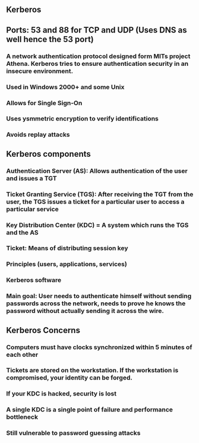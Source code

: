 ## Kerberos

## Ports: 53 and 88 for TCP and UDP (Uses DNS as well hence the 53 port)

### A network authentication protocol designed form MITs project Athena. Kerberos tries to ensure authentication security in an insecure environment.

### Used in Windows 2000+ and some Unix

### Allows for Single Sign-On

### Uses ysmmetric encryption to verify identifications

### Avoids replay attacks

## Kerberos components

### Authentication Server (AS): Allows authentication of the user and issues a TGT

### Ticket Granting Service (TGS): After receiving the TGT from the user, the TGS issues a ticket for a particular user to access a particular service

### Key Distribution Center (KDC) = A system which runs the TGS and the AS

### Ticket: Means of distributing session key

### Principles (users, applications, services)

### Kerberos software

### Main goal: User needs to authenticate himself without sending passwords across the network, needs to prove he knows the password without actually sending it across the wire.

## Kerberos Concerns

### Computers must have clocks synchronized within 5 minutes of each other

### Tickets are stored on the workstation. If the workstation is compromised, your identity can be forged.

### If your KDC is hacked, security is lost

### A single KDC is a single point of failure and performance bottleneck

### Still vulnerable to password guessing attacks
